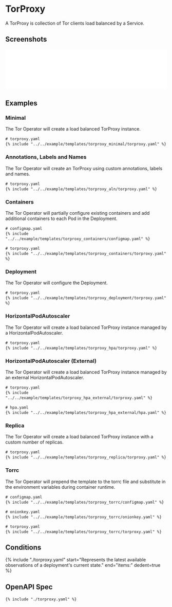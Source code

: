 # TorProxy

A TorProxy is collection of Tor clients load balanced by a Service.

## Screenshots

![TorProxy](./torproxy.svg)

## Examples

### Minimal

The Tor Operator will create a load balanced TorProxy instance.

```
# torproxy.yaml
{% include "../../example/templates/torproxy_minimal/torproxy.yaml" %}
```

### Annotations, Labels and Names

The Tor Operator will create an TorProxy using custom annotations, labels and names.

```
# torproxy.yaml
{% include "../../example/templates/torproxy_aln/torproxy.yaml" %}
```

### Containers

The Tor Operator will partially configure existing containers and add additional containers to each Pod in the Deployment.

```
# configmap.yaml
{% include "../../example/templates/torproxy_containers/configmap.yaml" %}
```

```
# torproxy.yaml
{% include "../../example/templates/torproxy_containers/torproxy.yaml" %}
```

### Deployment

The Tor Operator will configure the Deployment.

```
# torproxy.yaml
{% include "../../example/templates/torproxy_deployment/torproxy.yaml" %}
```

### HorizontalPodAutoscaler

The Tor Operator will create a load balanced TorProxy instance managed by a HorizontalPodAutoscaler.

```
# torproxy.yaml
{% include "../../example/templates/torproxy_hpa/torproxy.yaml" %}
```

### HorizontalPodAutoscaler (External)

The Tor Operator will create a load balanced TorProxy instance managed by an external HorizontalPodAutoscaler.

```
# torproxy.yaml
{% include "../../example/templates/torproxy_hpa_external/torproxy.yaml" %}
```

```
# hpa.yaml
{% include "../../example/templates/torproxy_hpa_external/hpa.yaml" %}
```

### Replica

The Tor Operator will create a load balanced TorProxy instance with a custom number of replicas.

```
# torproxy.yaml
{% include "../../example/templates/torproxy_replica/torproxy.yaml" %}
```

### Torrc

The Tor Operator will prepend the template to the torrc file and substitute in the environment variables during container runtime.

```
# configmap.yaml
{% include "../../example/templates/torproxy_torrc/configmap.yaml" %}
```

```
# onionkey.yaml
{% include "../../example/templates/torproxy_torrc/onionkey.yaml" %}
```

```
# torproxy.yaml
{% include "../../example/templates/torproxy_torrc/torproxy.yaml" %}
```

## Conditions

{%
  include "./torproxy.yaml"
  start="Represents the latest available observations of a deployment's current state."
  end="items:"
  dedent=true
%}

## OpenAPI Spec

```
{% include "./torproxy.yaml" %}
```
